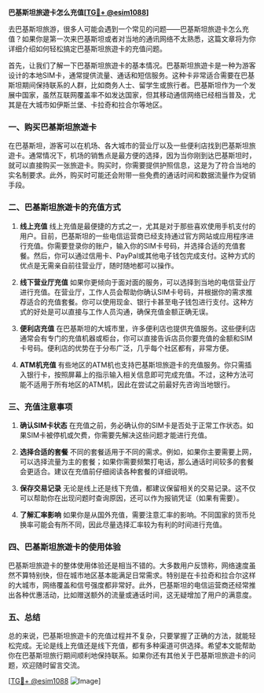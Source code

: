 **巴基斯坦旅遊卡怎么充值[[TG💪+ @esim1088](https://t.me/s/esim1088)]**

去巴基斯坦旅游，很多人可能会遇到一个常见的问题——巴基斯坦旅遊卡怎么充值？如果你是第一次来巴基斯坦或者对当地的通讯网络不太熟悉，这篇文章将为你详细介绍如何轻松搞定巴基斯坦旅遊卡的充值问题。

首先，让我们了解一下巴基斯坦旅遊卡的基本情况。巴基斯坦旅遊卡是一种为游客设计的本地SIM卡，通常提供流量、通话和短信服务。这种卡非常适合需要在巴基斯坦期间保持联系的人群，比如商务人士、留学生或旅行者。巴基斯坦作为一个发展中国家，虽然互联网覆盖率不如发达国家，但其移动通信网络已经相当普及，尤其是在大城市如伊斯兰堡、卡拉奇和拉合尔等地区。

### 一、购买巴基斯坦旅遊卡

在巴基斯坦，游客可以在机场、各大城市的营业厅以及一些便利店找到巴基斯坦旅遊卡。通常情况下，机场的销售点是最方便的选择，因为当你刚到达巴基斯坦时，就可以直接购买一张旅遊卡。购买时，你需要提供护照信息，这是为了符合当地的实名制要求。此外，购买时可能还会附带一些免费的通话时间和数据流量作为促销手段。

### 二、巴基斯坦旅遊卡的充值方式

1. **线上充值**
   线上充值是最便捷的方式之一，尤其是对于那些喜欢使用手机支付的用户。目前，巴基斯坦的一些电信运营商已经支持通过官方网站或应用程序进行充值。你需要登录你的账户，输入你的SIM卡号码，并选择合适的充值套餐。然后，你可以通过信用卡、PayPal或其他电子钱包完成支付。这种方式的优点是无需亲自前往营业厅，随时随地都可以操作。

2. **线下营业厅充值**
   如果你更倾向于面对面的服务，可以选择到当地的电信营业厅进行充值。在营业厅，工作人员会帮助你确认SIM卡号码，并根据你的需求推荐适合的充值套餐。你可以使用现金、银行卡甚至电子钱包进行支付。这种方式的好处是可以直接与工作人员沟通，确保充值金额正确无误。

3. **便利店充值**
   在巴基斯坦的大城市里，许多便利店也提供充值服务。这些便利店通常会有专门的充值机器或柜台，你可以直接告诉店员你要充值的金额和SIM卡号码。便利店的优势在于分布广泛，几乎每个社区都有，非常方便。

4. **ATM机充值**
   有些地区的ATM机也支持巴基斯坦旅遊卡的充值服务。你只需插入银行卡，按照屏幕上的指示输入相关信息即可完成充值。不过，这种方法可能不适用于所有地区的ATM机，因此在尝试之前最好先咨询当地银行。

### 三、充值注意事项

1. **确认SIM卡状态**
   在充值之前，务必确认你的SIM卡是否处于正常工作状态。如果SIM卡被停机或欠费，你需要先解决这些问题才能进行充值。

2. **选择合适的套餐**
   不同的套餐适用于不同的需求。例如，如果你主要需要上网，可以选择流量为主的套餐；如果你需要频繁打电话，那么通话时间较多的套餐会更适合。建议在充值前仔细阅读各种套餐的详细说明。

3. **保存交易记录**
   无论是线上还是线下充值，都建议保留相关的交易记录。这不仅可以帮助你在出现问题时查询原因，还可以作为报销凭证（如果有需要）。

4. **了解汇率影响**
   如果你是从国外充值，需要注意汇率的影响。不同国家的货币兑换率可能会有所不同，因此尽量选择汇率较为有利的时间进行充值。

### 四、巴基斯坦旅遊卡的使用体验

巴基斯坦旅遊卡的整体使用体验还是相当不错的。大多数用户反馈称，网络速度虽然不算特别快，但在城市地区基本能满足日常需求。特别是在卡拉奇和拉合尔这样的大城市，网络覆盖和信号强度都非常好。此外，巴基斯坦的电信运营商还经常推出各种优惠活动，比如赠送额外的流量或通话时间，这无疑增加了用户的满意度。

### 五、总结

总的来说，巴基斯坦旅遊卡的充值过程并不复杂，只要掌握了正确的方法，就能轻松完成。无论是线上充值还是线下充值，都有多种渠道可供选择。希望本文能帮助你在巴基斯坦旅行期间顺利地保持联系。如果你还有其他关于巴基斯坦旅遊卡的问题，欢迎随时留言交流。

[[TG💪+ @esim1088](https://t.me/s/esim1088) ![Image](https://i.postimg.cc/4NQfJmqS/Snipaste-2025-05-13-00-14-12.png)]
